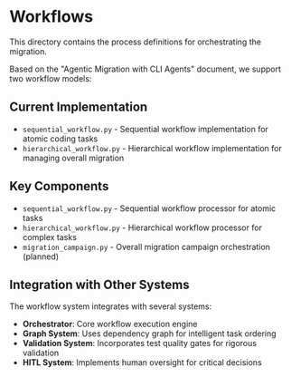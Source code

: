 # Workflows

This directory contains the process definitions for orchestrating the migration.

Based on the "Agentic Migration with CLI Agents" document, we support two workflow models:

## Current Implementation

- `sequential_workflow.py` - Sequential workflow implementation for atomic coding tasks
- `hierarchical_workflow.py` - Hierarchical workflow implementation for managing overall migration

## Key Components

- `sequential_workflow.py` - Sequential workflow processor for atomic tasks
- `hierarchical_workflow.py` - Hierarchical workflow processor for complex tasks
- `migration_campaign.py` - Overall migration campaign orchestration (planned)

## Integration with Other Systems

The workflow system integrates with several systems:

- **Orchestrator**: Core workflow execution engine
- **Graph System**: Uses dependency graph for intelligent task ordering
- **Validation System**: Incorporates test quality gates for rigorous validation
- **HITL System**: Implements human oversight for critical decisions
